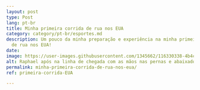 ```yaml
---
layout: post
type: Post
lang: pt-br
title: Minha primeira corrida de rua nos EUA
category: category/pt-br/esportes.md
description: Um pouco da minha preparação e experiência na minha primeira corrida
  de rua nos EUA!
date: 
image: https://user-images.githubusercontent.com/1345662/116330338-4b4c6780-a79b-11eb-85b9-665c36a03bf3.jpg
alt: Raphael após na linha de chegada com as mãos nas pernas e abaixado descansando.
permalink: minha-primeira-corrida-de-rua-nos-eua/
ref: primeira-corrida-EUA

---
```

